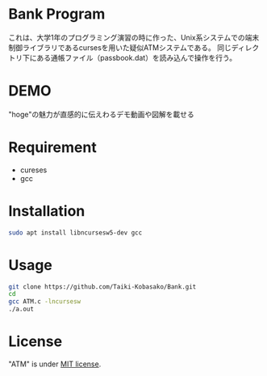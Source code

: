 # Bank Program
これは、大学1年のプログラミング演習の時に作った、Unix系システムでの端末制御ライブラリであるcursesを用いた疑似ATMシステムである。
同じディレクトリ下にある通帳ファイル（passbook.dat）を読み込んで操作を行う。
 
# DEMO
"hoge"の魅力が直感的に伝えわるデモ動画や図解を載せる
 
# Requirement
* cureses
* gcc
 
# Installation
```bash
sudo apt install libncursesw5-dev gcc
```
 
# Usage
```bash
git clone https://github.com/Taiki-Kobasako/Bank.git
cd 
gcc ATM.c -lncursesw
./a.out
```

# License
"ATM" is under [MIT license](https://en.wikipedia.org/wiki/MIT_License).
 
